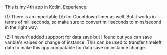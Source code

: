 This is my 4th app in Kotlin. Experience:

(1)  There is an importable Lib for CountdownTimer as well. But it works in terms of
milliseconds, so make sure to convert milliseconds to mins/second in the right way.

(2) I haven't added suppport for data save but I found out you can save varible's values
 on change of instance. This can be used to transfer timeleft data to make this app
 compatable for data save on instance change.
